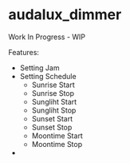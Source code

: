 # audalux_dimmer
Work In Progress - WIP

Features:
- Setting Jam
- Setting Schedule
  - Sunrise Start
  - Sunrise Stop
  - Sungliht Start
  - Sungliht Stop
  - Sunset Start
  - Sunset Stop
  - Moontime Start
  - Moontime Stop
- 
